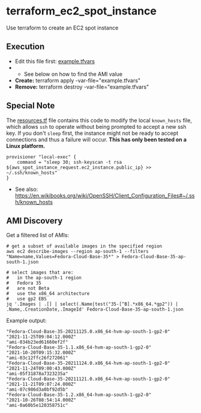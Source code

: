 # terraform_ec2_spot_instance
Use terraform to create an EC2 spot instance

## Execution
* Edit this file first: [example.tfvars](example.tfvars)
* * See below on how to find the AMI value
* **Create:** terraform apply -var-file="example.tfvars"
* **Remove:** terraform destroy -var-file="example.tfvars"

## Special Note
The [resources.tf](resources.tf) file contains this code to modify the local `known_hosts` file, which allows `ssh` to operate without being prompted to accept a new ssh key.  If you don't `sleep` first, the instance might not be ready to accept connections and thus a failure will occur.  **This has only been tested on a Linux platform.**

```
provisioner "local-exec" {
    command = "sleep 30; ssh-keyscan -t rsa ${aws_spot_instance_request.ec2_instance.public_ip} >> ~/.ssh/known_hosts"
}
```
* See also: https://en.wikibooks.org/wiki/OpenSSH/Client_Configuration_Files#~/.ssh/known_hosts

## AMI Discovery

Get a filtered list of AMIs:

```shell
# get a subset of available images in the specified region
aws ec2 describe-images --region ap-south-1 --filters "Name=name,Values=Fedora-Cloud-Base-35*" > Fedora-Cloud-Base-35-ap-south-1.json

# select images that are:
#   in the ap-south-1 region
#   Fedora 35
#   are not Beta
#   use the x86_64 architecture
#   use gp2 EBS
jq '.Images | .[] | select(.Name|test("35-[^B].*x86_64.*gp2")) | .Name,.CreationDate,.ImageId' Fedora-Cloud-Base-35-ap-south-1.json
```

Example output:

```shell
"Fedora-Cloud-Base-35-20211125.0.x86_64-hvm-ap-south-1-gp2-0"
"2021-11-25T09:04:12.000Z"
"ami-034b23ed61660ef2f"
"Fedora-Cloud-Base-35-1.1.x86_64-hvm-ap-south-1-gp2-0"
"2021-10-20T09:15:32.000Z"
"ami-03c12ffc26f272061"
"Fedora-Cloud-Base-35-20211124.0.x86_64-hvm-ap-south-1-gp2-0"
"2021-11-24T09:00:43.000Z"
"ami-05f31878a7323235a"
"Fedora-Cloud-Base-35-20211121.0.x86_64-hvm-ap-south-1-gp2-0"
"2021-11-21T09:07:24.000Z"
"ami-07c986d3a0bf92d5b"
"Fedora-Cloud-Base-35-1.2.x86_64-hvm-ap-south-1-gp2-0"
"2021-10-26T08:54:14.000Z"
"ami-0a60b5e120358751c"
```

